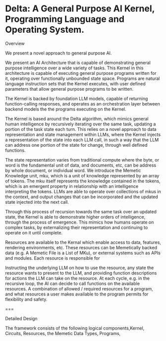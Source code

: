 # Delta: A General Purpose AI Kernel, Programming Language and Operating System.


Overview


We present a novel approach to general purpose AI.


We present an AI Architecture that is capable of demonstrating general purpose intelligence over a wide variety of tasks. This Kernel in this architecture is capable of executing general purpose programs written for it, operating over functionally unbounded state space. Programs are natural language instruction sets that the Kernel executes, with user defined parameters that allow general purpose programs to be written.


The Kernel is backed by foundation LLM models, capable of returning function-calling responses, and operates as an orchestration layer between backend models the the programs executing on the Kernel.


The Kernel is based around the Delta algorithm, which mimics general human intelligence by recursively iterating over the same task, updating a portion of the task state each turn. This relies on a novel approach to data representation and state management within LLMs, where the Kernel injects a representation of the state into each LLM call, in such a way that the LLM can address one portion of the state for change, through well defined functions.


The state representation varies from traditional compute where the byte, or word is the fundamental unit of data, and documents, etc, can be address by whole document, or individual word. We introduce the Memetic Knowledge unit, mku, which is a unit of knowledge represented by an array of tokens. The mku itself represents the knowledge contained in the tokens, which is an emergent property in relationship with an intelligence interpreting the tokens. LLMs are able to operate over collections of mkus in the context, and output changes that can be incorporated and the updated state injected into the next call.


Through this process of recursion towards the same task over an updated state, the Kernel is able to demonstrate higher orders of intelligence, through the process of emergence. This mimics how humans operate on complex tasks, by externalizing their representation and continuing to operate on it until complete.


Resources are available to the Kernal which enable access to data, features, rendering environments, etc. These resources can be Memetically backed data (e.g. A Memetic File is a List of MKu), or external systems such as APIs and modules. Each resource is responsible for 

Instructing the underlying LLM on how to use the resource, any state the resource wants to present to the LLM, and providing function descriptions for actions the LLM can take on the resource. At each cycle, e.g. in the recursive loop, the AI can decide to call functions on the available resources. A combination of allowed / required resources for a program, and what resources a user makes available to the program permits for flexibility and safety.


===




Detailed Design


The framework consists of the following logical components,Kernel, Circuits, Resources, the Memetic Data Types, Programs, 
